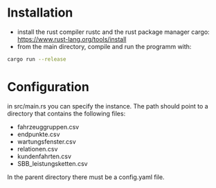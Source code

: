 # Installation
- install the rust compiler rustc and the rust package manager cargo: https://www.rust-lang.org/tools/install
- from the main directory, compile and run the programm with:

```bash
cargo run --release
```

# Configuration
in src/main.rs you can specify the instance. The path should point to a directory that contains the following files:

- fahrzeuggruppen.csv
- endpunkte.csv
- wartungsfenster.csv
- relationen.csv
- kundenfahrten.csv
- SBB_leistungsketten.csv

In the parent directory there must be a config.yaml file.
